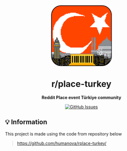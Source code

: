 <p align="center"><img src=".github/assets/logo.png" width="200px" alt="logo"/></p>
<h1 align="center">r/place-turkey</h1>
<p align="center"><strong>Reddit Place event Türkiye community</strong></p>

<p align="center">
  <a href="https://github.com/rplace-turkey/click-script/issues">
    <img alt="GitHub Issues" src="https://img.shields.io/github/issues/rplace-turkey/click-script?style=for-the-badge">
  </a>
</p>

## 💡 Information

This project is made using the code from repository below
> https://github.com/humanova/rplace-turkey/